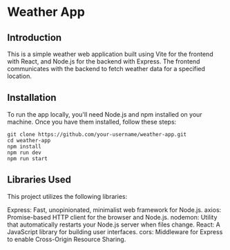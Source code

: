 # Weather App

## Introduction

This is a simple weather web application built using Vite for the frontend with React, and Node.js for the backend with Express. The frontend communicates with the backend to fetch weather data for a specified location.

## Installation

To run the app locally, you'll need Node.js and npm installed on your machine. Once you have them installed, follow these steps:

    git clone https://github.com/your-username/weather-app.git
    cd weather-app
    npm install
    npm run dev
    npm run start


## Libraries Used

This project utilizes the following libraries:

Express: Fast, unopinionated, minimalist web framework for Node.js.
axios: Promise-based HTTP client for the browser and Node.js.
nodemon: Utility that automatically restarts your Node.js server when files change.
React: A JavaScript library for building user interfaces.
cors: Middleware for Express to enable Cross-Origin Resource Sharing.